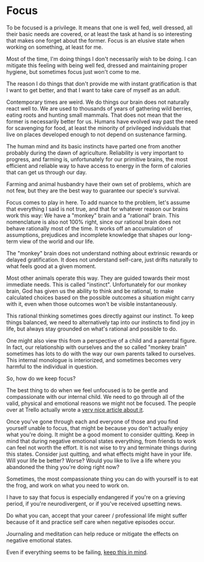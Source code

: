 # Focus

To be focused is a privilege. It means that one is well fed, well dressed, all their basic needs are covered, or at least the task at hand is so interesting that makes one forget about the former. Focus is an elusive state when working on something, at least for me.

Most of the time, I'm doing things I don't necessarily wish to be doing. I can mitigate this feeling with being well fed, dressed and maintaining proper hygiene, but sometimes focus just won't come to me.

The reason I do things that don't provide me with instant gratification is that I want to get better, and that I want to take care of myself as an adult.

Contemporary times are weird. We do things our brain does not naturally react well to. We are used to thousands of years of gathering wild berries, eating roots and hunting small mammals. That does not mean that the former is necessarily better for us. Humans have evolved way past the need for scavenging for food, at least the minority of privileged individuals that live on places developed enough to not depend on sustenance farming.

The human mind and its basic instincts have parted one from another probably during the dawn of agriculture. Reliability is very important to progress, and farming is, unfortunately for our primitive brains, the most efficient and reliable way to have access to energy in the form of calories that can get us through our day.

Farming and animal husbandry have their own set of problems, which are not few, but they are the best way to guarantee our specie's survival.

Focus comes to play in here. To add nuance to the problem, let's assume that everything I said is not true, and that for whatever reason our brains work this way: We have a "monkey" brain and a "rational" brain. This nomenclature is also not 100% right, since our rational brain does not behave rationally most of the time. It works off an accumulation of assumptions, prejudices and incomplete knowledge that shapes our long-term view of the world and our life.

The "monkey" brain does not understand nothing about extrinsic rewards or delayed gratification. It does not understand self-care, just drifts naturally to what feels good at a given moment.

Most other animals operate this way. They are guided towards their most immediate needs. This is called "instinct". Unfortunately for our monkey brain, God has given us the ability to think and be rational, to make calculated choices based on the possible outcomes a situation might carry with it, even when those outcomes won't be visible instantaneously.

This rational thinking sometimes goes directly against our instinct. To keep things balanced, we need to alternatively tap into our instincts to find joy in life, but always stay grounded on what's rational and possible to do.

One might also view this from a perspective of a child and a parental figure. In fact, our relationship with ourselves and the so called "monkey brain" sometimes has lots to do with the way our own parents talked to ourselves. This internal monologue is interiorized, and sometimes becomes very harmful to the individual in question.

So, how do we keep focus?

The best thing to do when we feel unfocused is to be gentle and compassionate with our internal child. We need to go through all of the valid, physical and emotional reasons we might not be focused. The people over at Trello actually wrote a [very nice article about it](https://blog.trello.com/why-you-cant-focus-on-anything-plus-how-to-fix-it).

Once you've gone through each and everyone of those and you find yourself unable to focus, that might be because you don't actually enjoy what you're doing. It might be a good moment to consider quitting. Keep in mind that during negative emotional states everything, from friends to work can feel not worth the effort. It is not wise to try and terminate things during this states. Consider just quitting, and what effects might have in your life. Will your life be better? Worse? Would you like to live a life where you abandoned the thing you're doing right now?

Sometimes, the most compassionate thing you can do with yourself is to eat the frog, and work on what you need to work on.

I have to say that focus is especially endangered if you're on a grieving period, if you're neurodivergent, or if you've received upsetting news.

Do what you can, accept that your career / professional life might suffer because of it and practice self care when negative episodes occur.

Journaling and meditation can help reduce or mitigate the effects on negative emotional states.

Even if everything seems to be failing, [keep this in mind](https://twitter.com/ChibirdArt/status/1314605543940481024).



